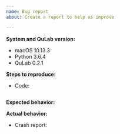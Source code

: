 ```yaml
---
name: Bug report
about: Create a report to help us improve

---
```


<!-- Please also try to search for your issue to avoid it being closed as a duplicate. -->

<!-- Change these to match your system. If you're using a version from GitHub, please mention so here along with the commit you're using. -->
**System and QuLab version:**

- macOS 10.13.3
- Python 3.6.4
- QuLab 0.2.1

**Steps to reproduce:**
- Code:
```python

```

**Expected behavior:**

**Actual behavior:**

<!-- If you're reporting a crash, please copy the stack trace below.  If not, feel free to delete this section. -->

- Crash report:
```

```